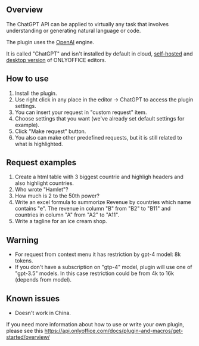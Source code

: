 ## Overview

The ChatGPT API can be applied to virtually any task that involves understanding or generating natural language or code.

The plugin uses the [OpenAI](https://openai.com/) engine. 

It is called "ChatGPT" and isn't installed by default in cloud, [self-hosted](https://github.com/ONLYOFFICE/DocumentServer) and [desktop version](https://github.com/ONLYOFFICE/DesktopEditors) of ONLYOFFICE editors. 

## How to use

1. Install the plugin.
2. Use right click in any place in the editor -> ChatGPT to access the plugin settings.
3. You can insert your request in "custom request" item.
4. Choose settings that you want (we've already set default settings for example). 
5. Click "Make request" button.
6. You also can make other predefined requests, but it is still related to what is highlighted.

## Request examples

1. Create a html table with 3 biggest countrie and highligh headers and also highlight countries.
2. Who wrote "Hamlet"?
3. How much is 2 to the 50th power?
4. Write an excel formula to summorize Revenue by countries which name contains "e". The revenue in column "B" from "B2" to "B11" and countries in column "A" from "A2" to "A11".
5. Write a tagline for an ice cream shop.

## Warning
* For request from context menu it has restriction by gpt-4 model: 8k tokens.
* If you don't have a subscription on "gtp-4" model, plugin will use one of "gpt-3.5" models. In this case restriction could be from 4k to 16k (depends from model).

## Known issues

* Doesn't work in China.

If you need more information about how to use or write your own plugin, please see this https://api.onlyoffice.com/docs/plugin-and-macros/get-started/overview/